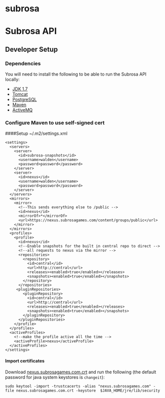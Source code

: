subrosa
=======

# Subrosa API

## Developer Setup 

### Dependencies
You will need to install the following to be able to run the Subrosa API locally:
 * [JDK 1.7](http://www.oracle.com/technetwork/java/javase/downloads/jdk7-downloads-1880260.html) 
 * [Tomcat](http://tomcat.apache.org/)
 * [PostgreSQL](http://www.postgresql.org/)
 * [Maven](http://maven.apache.org/)
 * [ActiveMQ](http://activemq.apache.org/)


### Configure Maven to use self-signed cert

####Setup ~/.m2/settings.xml

```
<settings>
  <servers>
    <server>
      <id>subrosa-snapshots</id>
      <username>walden</username>
      <password>password</password>
    </server>
    <server>
      <id>nexus</id>
      <username>walden</username>
      <password>password</password>
    </server>
  </servers>
  <mirrors>
    <mirror>
      <!--This sends everything else to /public -->
      <id>nexus</id>
      <mirrorOf>*</mirrorOf>
      <url>https://nexus.subrosagames.com/content/groups/public</url>
    </mirror>
  </mirrors>
  <profiles>
    <profile>
      <id>nexus</id>
      <!--Enable snapshots for the built in central repo to direct -->
      <!--all requests to nexus via the mirror -->
      <repositories>
        <repository>
          <id>central</id>
          <url>http://central</url>
          <releases><enabled>true</enabled></releases>
          <snapshots><enabled>true</enabled></snapshots>
        </repository>
      </repositories>
     <pluginRepositories>
        <pluginRepository>
          <id>central</id>
          <url>http://central</url>
          <releases><enabled>true</enabled></releases>
          <snapshots><enabled>true</enabled></snapshots>
        </pluginRepository>
      </pluginRepositories>
    </profile>
  </profiles>
  <activeProfiles>
    <!--make the profile active all the time -->
    <activeProfile>nexus</activeProfile>
  </activeProfiles>
</settings>
```

#### Import certificates
Download [nexus.subrosagames.com.crt](https://trac.subrosagames.com/raw-attachment/wiki/technology/sandbox/api/nexus.subrosagames.com.crt) and run the following (the default password for java system keystores is `changeit`):

```
sudo keytool -import -trustcacerts -alias "nexus.subrosagames.com" -file nexus.subrosagames.com.crt -keystore  $JAVA_HOME/jre/lib/security
```
